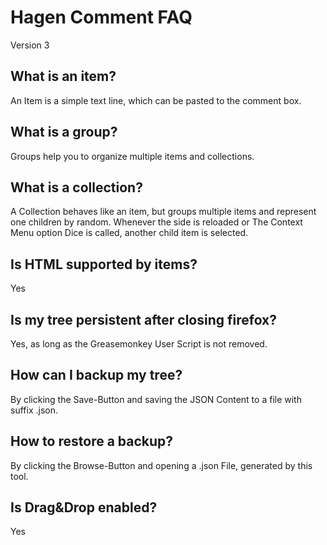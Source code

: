Hagen Comment FAQ
=================
Version 3

What is an **item**?
--------------------
An Item is a simple text line, which can be pasted to the comment box.

What is a **group**?
--------------------
Groups help you to organize multiple items and collections.

What is a **collection**?
-------------------------
A Collection behaves like an item, but groups multiple items and represent one children by random. Whenever the side is reloaded or The Context Menu option Dice is called, another child item is selected.

Is **HTML** supported by items?
-------------------------------
Yes

Is my tree **persistent** after closing firefox?
------------------------------------------------
Yes, as long as the Greasemonkey User Script is not removed.

How can I **backup** my tree?
-----------------------------
By clicking the Save-Button and saving the JSON Content to a file with suffix .json.

How to **restore** a backup?
----------------------------
By clicking the Browse-Button and opening a .json File, generated by this tool.

Is **Drag&Drop** enabled?
-------------------------
Yes
